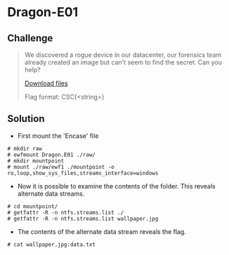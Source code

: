 # Dragon-E01

## Challenge

> We discovered a rogue device in our datacenter, our forensics team already created an image but can't seem to find the secret. Can you help?
>
> [Download files](Dragon.E01)
>
> Flag format: CSC{&lt;string&gt;}

## Solution

* First mount the 'Encase' file

```
# mkdir raw
# ewfmount Dragon.E01 ./raw/
# mkdir mountpoint
# mount ./raw/ewf1 ./mountpoint -o ro,loop,show_sys_files,streams_interface=windows
```

* Now it is possible to examine the contents of the folder. This reveals alternate data streams.

```
# cd mountpoint/
# getfattr -R -n ntfs.streams.list ./
# getfattr -R -n ntfs.streams.list wallpaper.jpg 
```

* The contents of the alternate data stream reveals the flag.

`# cat wallpaper.jpg:data.txt`

